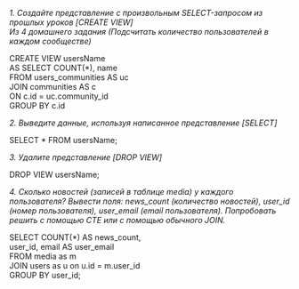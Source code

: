 *1. Создайте представление с произвольным SELECT-запросом из прошлых уроков [CREATE VIEW]\
Из 4 домашнего задания (Подсчитать количество пользователей в каждом сообществе)*

CREATE VIEW usersName\
AS SELECT COUNT(*), name\
FROM users_communities AS uc\
JOIN communities AS c\
ON c.id = uc.community_id\
GROUP BY c.id

*2. Выведите данные, используя написанное представление [SELECT]*


SELECT * FROM usersName;

*3. Удалите представление [DROP VIEW]*

DROP VIEW usersName;

*4.  Сколько новостей (записей в таблице media) у каждого пользователя? Вывести поля: news_count (количество новостей),
user_id (номер пользователя), user_email (email пользователя). Попробовать решить с помощью CTE или с помощью обычного JOIN.*

SELECT COUNT(*) AS news_count,\
user_id, email AS user_email\
FROM media as m\
JOIN users as u on u.id = m.user_id \
GROUP BY user_id;
